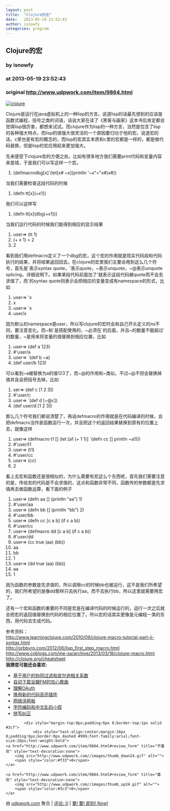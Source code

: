 ```yaml
---
layout: post
title:  "Clojure的宏"
date:   2013-05-19 23:52:43
author: isnowfy
categories: program
---
```


## Clojure的宏
### by isnowfy
### at 2013-05-19 23:52:43
### original <http://www.udpwork.com/item/9864.html>

<p><a href="http://www.isnowfy.com/wp-content/uploads/2013/05/clojure.png"><img src="http://www.isnowfy.com/wp-content/uploads/2013/05/clojure-300x87.png" alt="clojure"></a></p>
<p>Clojure是运行在java虚拟机上的一种lisp的方言。说道lisp的话最先想到的应该是函数式编程，括号之类的词语，话说大家在读了《黑客与画家》这本书后肯定都会觉得lisp很厉害，都想来试试。而clojure作为lisp的一种方言，当然是包含了lisp的各种强大特点，而lisp的很强大很灵活的一个原因要归功于他的宏。说道宏的话，c里也是有宏的概念的，而lisp的宏其实本质和c里的宏都是一样的，都是做代码替换，但是lisp的宏应用起来更加强大。
<br>
</p>
<p>先来感受下clojure宏的方便之处。比如有很多地方我们需要print代码和变量内容来差错，于是我们可以写这样一个宏。</p>
<div><ol><li><div>(defmacrodbg[x]`(let[x# ~x](println &#39;~x&quot;=&quot;x#)x#))</div>
</li>
</ol>
</div>
<p>当我们需要检查这段代码的时候</p>
<div><ol><li><div>(defn tt[x](+x1))</div>
</li>
</ol>
</div>
<p>我们可以这样写</p>
<div><ol><li><div>(defn tt[x](dbg(+x1)))</div>
</li>
</ol>
</div>
<p>当我们运行代码的时候我们能得到相应的显示结果</p>
<div><ol><li><div>user=&gt; (tt 1)</div>
</li>
<li><div>(+ x 1) = 2</div>
</li>
<li><div>2</div>
</li>
</ol>
</div>
<p>看到我们用defmacro定义了一个dbg的宏，这个宏的作用就是现实代码段和代码执行的结果，并将结果返回回去。在clojure的宏里我们主要会用到这么几个符号，首先是`表示syntax quote，'表示quote，~表示unquote，~@表示unquote splicing，详细说明下。如果某段代码前面加了'就表示这段代码被quote而不会去求值了，而`的syntax quote则表示会把相应的变量变成有namespace的形式，比如</p>
<div><ol><li><div>user=&gt; &#39;x</div>
</li>
<li><div>x</div>
</li>
<li><div>user=&gt; `x</div>
</li>
<li><div>user/x</div>
</li>
</ol>
</div>
<p>因为默认的namespace是user，所以写clojure的宏时会和自己开头定义的ns不同，要注意变化。而~和`是搭配使用的，~必须在`的后面，并且~的数量不能超过`的数量，~是用来将变量的值替换到相应位置，比如</p>
<div><ol><li><div>user=&gt; (def a 123)</div>
</li>
<li><div>#'user/a</div>
</li>
<li><div>user=&gt; `(def b ~a)</div>
</li>
<li><div>(def user/b 123)</div>
</li>
</ol>
</div>
<p>可以看到~a被替换为a的值123了，而~@的作用和~类似，不过~@不但会替换掉值并且会把括号去掉，比如</p>
<div><ol><li><div>ser=&gt; (def c [1 2 3])</div>
</li>
<li><div>#'user/c</div>
</li>
<li><div>user=&gt; `(def d [~@c])</div>
</li>
<li><div>(def user/d [1 2 3])</div>
</li>
</ol>
</div>
<p>那么几个符号我们都说清楚了，再说defmacro的作用就是在代码编译的时候，会把defmacro当作是函数运行一次，并且把这个的返回结果替换到原有的位置上去，就像这样</p>
<div><ol><li><div>user=&gt; (defmacro t1 [] (let [a1 (+ 1 1)] `(defn cc [] println ~a1)))</div>
</li>
<li><div>#'user/t1</div>
</li>
<li><div>user=&gt; (t1)</div>
</li>
<li><div>#'user/cc</div>
</li>
<li><div>user=&gt; (cc)</div>
</li>
<li><div>2</div>
</li>
</ol>
</div>
<p>看上去宏和函数还是很相似的，为什么需要有宏这么个东西呢，首先我们需要注意的是，传给宏的代码是不会求值的，这点和函数非常不同，函数传的参数都是先求值再去做函数运算，看下面的例子</p>
<div><ol><li><div>user=&gt; (defn aa [] (println &quot;aa&quot;) 1)</div>
</li>
<li><div>#'user/aa</div>
</li>
<li><div>user=&gt; (defn bb [] (println &quot;bb&quot;) 2)</div>
</li>
<li><div>#'user/bb</div>
</li>
<li><div>user=&gt; (defn cc [c a b] (if c a b))</div>
</li>
<li><div>#'user/cc</div>
</li>
<li><div>user=&gt; (defmacro dd [c a b] (if c a b))</div>
</li>
<li><div>#'user/dd</div>
</li>
<li><div>user=&gt; (cc true (aa) (bb))</div>
</li>
<li><div>aa</div>
</li>
<li><div>bb</div>
</li>
<li><div>1</div>
</li>
<li><div>user=&gt; (dd true (aa) (bb))</div>
</li>
<li><div>aa</div>
</li>
<li><div>1</div>
</li>
</ol>
</div>
<p>因为函数的参数是先求值的，所以调用cc的时候bb也被运行，这不是我们所希望的，我们所希望的是像dd那样只去执行aa，而不去执行bb，所以这里就需要用宏了。</p>
<p>还有一个宏和函数的重要的不同是宏是在编译代码的时候运行的，运行一次之后就会把宏的返回值替换到代码的相应位置了。所以宏的话其实更像是元编程一类的东西，用代码去生成代码。</p>
<p>参考资料：
<br>
<a href="http://www.learningclojure.com/2010/09/clojure-macro-tutorial-part-ii-syntax.html">http://www.learningclojure.com/2010/09/clojure-macro-tutorial-part-ii-syntax.html</a>
<br>
<a href="http://orbbyrp.com/2012/06/lisp_first_step_macro.html">http://orbbyrp.com/2012/06/lisp_first_step_macro.html</a>
<br>
<a href="http://www.cnblogs.com/me-sa/archive/2013/03/18/clojure-macro.html">http://www.cnblogs.com/me-sa/archive/2013/03/18/clojure-macro.html</a>
<br>
<a href="http://clojure.org/cheatsheet">http://clojure.org/cheatsheet</a>
<br>
<strong>我猜您可能还会喜欢:</strong>
</p>
<ul><li><a href="http://www.isnowfy.com/collaborative-filtering-and-pearson-correlation-coefficient/" title="2012 年 11 月 05 日">基于用户的协同过滤和皮尔逊相关系数</a></li>
<li><a href="http://www.isnowfy.com/download-doubanfm-songs/" title="2011 年 11 月 13 日">自动下载豆瓣FM的加心歌曲</a></li>
<li><a href="http://www.isnowfy.com/understand-oauth/" title="2012 年 01 月 16 日">理解OAuth</a></li>
<li><a href="http://www.isnowfy.com/code-highlight/" title="2011 年 08 月 20 日">换用新的代码高亮插件</a></li>
<li><a href="http://www.isnowfy.com/web-paint/" title="2011 年 10 月 03 日">网络涂鸦板</a></li>
<li><a href="http://www.isnowfy.com/introduction-to-char-coding/" title="2012 年 05 月 25 日">字符编码和中文乱码小叙</a></li>
<li><a href="http://www.isnowfy.com/spell-correct/" title="2011 年 08 月 14 日">拼写纠正</a></li>
</ul>
<p></p>

			<div style="margin-top:8px;padding:6px 0;border-top:1px solid #3cf">
				<div style="text-align:center;margin:16px 0;padding:6px;border:0px dashed #999;font-family:arial;font-size:26px;font-weight:bold">
	<a href="http://www.udpwork.com/item/9864.html#review_form" title="不喜欢" style="text-decoration:none">
		<img src="http://www.udpwork.com//images/thumb_down24.gif" alt="">
		<span style="color:#f33">0</span>
	</a>
	   
	<a href="http://www.udpwork.com/item/9864.html#review_form" title="喜欢" style="text-decoration:none">
		<img src="http://www.udpwork.com//images/thumb_up24.gif" alt="">
		<span style="color:#3c3">0</span>
	</a>
</div>				<p>
					由 <a href="http://www.udpwork.com/">udpwork.com</a> 聚合
					|
					<a href="http://www.udpwork.com/item/9864.html#reviews">评论: 0</a>
					|
					<a href="http://www.jikenow.com/">要! 要! 即刻! Now!</a>
				</p>
			</div>